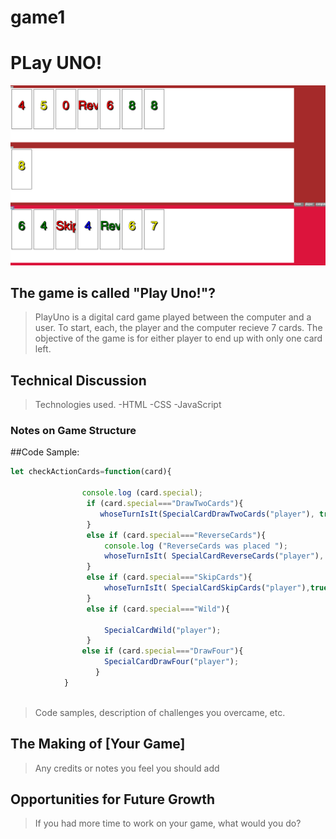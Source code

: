 # game1

# PLay UNO!

![screenshot](playUno.png)

## The game is called "Play Uno!"?

> PlayUno is a digital card game played between the computer and a user. To start, each, the player and the computer recieve 7 cards. The objective of the game is for either player to end up with only one card left. 

## Technical Discussion

> Technologies used. 
  -HTML
  -CSS
  -JavaScript
 
### Notes on Game Structure
##Code Sample:

```javascript
let checkActionCards=function(card){
   
                console.log (card.special);
                 if (card.special==="DrawTwoCards"){
                    whoseTurnIsIt(SpecialCardDrawTwoCards("player"), true);
                 }
                 else if (card.special==="ReverseCards"){
                     console.log ("ReverseCards was placed ");
                     whoseTurnIsIt( SpecialCardReverseCards("player"), true);
                 }
                 else if (card.special==="SkipCards"){
                     whoseTurnIsIt( SpecialCardSkipCards("player"),true);
                 }
                 else if (card.special==="Wild"){
                     
                     SpecialCardWild("player");
                 }
                else if (card.special==="DrawFour"){
                     SpecialCardDrawFour("player");
                   }
            }  
        

```
> Code samples, description of challenges you overcame, etc.

## The Making of [Your Game]

> Any credits or notes you feel you should add

## Opportunities for Future Growth

> If you had more time to work on your game, what would you do?


